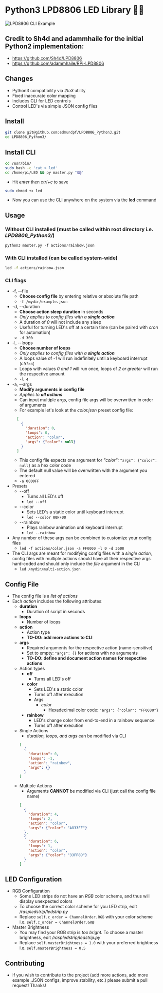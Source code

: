 # Python3 LPD8806 LED Library 🐍💡

![LPD8806 CLI Example](https://i.imgur.com/J6heTvG.png "LPD8806 CLI Example")

## Credit to Sh4d and adammhaile for the initial Python2 implementation: 
* https://github.com/Sh4d/LPD8806
* https://github.com/adammhaile/RPi-LPD8806

## Changes
* Python3 compatibility via _2to3_ utility
* Fixed inaccurate color mapping
* Includes CLI for LED controls
* Control LED's via simple JSON config files

## Install
``` bash
git clone git@github.com:edmundpf/LPD8806_Python3.git
cd LPD8806_Python3/
```

## Install CLI
``` bash
cd /usr/bin/
sudo bash -c 'cat > led'
cd /home/pi/LED && py master.py "$@"
```
* Hit _enter_ then _ctrl+c_ to save
``` bash
sudo chmod +x led
```
* Now you can use the CLI anywhere on the system via the **led** command

## Usage
### Without CLI installed (must be called within root directory i.e. _LPD8806_Python3/_)
``` python
python3 master.py -f actions/rainbow.json
```
### With CLI installed (can be called system-wide)
``` bash
led -f actions/rainbow.json
```
### CLI flags
* -f, --file
  * **Choose config file** by entering relative or absolute file path
  * `-f /mydir/example.json`
* -d, --duration
  * **Choose action sleep duration** in seconds
  * _Only applies to config files with a **single action**_
  * A duration of _0_ will not include any sleep
  * Useful for turning LED's off at a certain time (can be paired with _cron_ for automation)
  * `-d 300`
* -l, --loops
  * **Choose number of loops**
  * _Only applies to config files with a **single action**_
  * A loops value of _-1_ will run indefinitely until a keyboard interrupt (_ctrl+c_)
  * Loops with values _0 and 1_ will run once, loops of _2 or greater_ will run the respective amount
  * `-l 4`
* -a, --args
  * **Modify arguments in config file**
  * _Applies to **all actions**_
  * Can input multiple args, config file args will be overwritten in order of arguments
  * For example let's look at the _color.json_ preset config file:
  ``` JSON
    [
      {
        "duration": 0,
        "loops": 0,
        "action": "color",
        "args": {"color": null}
      }
    ]
  ```
  * This config file expects one argument for _"color":_ `"args": {"color": null}` as a hex color code
  * The default null value will be overwritten with the argument you entered
  * `-a 0000FF`
* Presets
  * --off
    * Turns all LED's off
    * `led --off`
  * --color
    * Sets LED's a static color until keyboard interrupt
    * `led --color 00FF00`
  * --rainbow
    * Plays rainbow animation unti keyboard interrupt
    * `led --rainbow`
* Any number of these args can be combined to customize your config files
  * `led -f actions/color.json -a FF0000 -l 0 -d 3600`
* The CLI args are meant for modifying config files with a _single action_, config files with multiple actions should have all their respective args hard-coded and should only include the _file_ argument in the CLI
  * `led /mydir/multi-action.json`
  
## Config File

* The config file is a _list of actions_
* Each _action_ includes the following attributes:
  * **duration**
    * Duration of script in seconds
  * **loops**
    * Number of loops
  * **action**
    * Action type
    * **TO-DO: add more actions to CLI**
  * **args**
    * Required arguments for the respective action (name-sensitive)
    * Set to empty: `"args": {}` for actions with no arguments
    * **TO-DO: define and document action names for respective actions**
  * Action types
    * **off**
      * Turns all LED's off
    * **color**
      * Sets LED's a static color
      * Turns off after execution
      * Args
        * _color_
          * Hexadecimal color code: `"args": {"color": "FF0000"}`
    * **rainbow**
      * LED's change color from end-to-end in a rainbow sequence
      * Turns off after execution
  * Single Actions
    * _duration, loops, and args_ can be modified via CLI
    ``` JSON
    [
      {
        "duration": 0,
        "loops": -1,
        "action": "rainbow",
        "args": {}
      }
    ]
    ```
  * Multiple Actions
    * Arguments **CANNOT** be modified via CLI (just call the config file name)
    ``` JSON
    [
      {
        "duration": 4,
        "loops": 2,
        "action": "color",
        "args": {"color": "A833FF"}
      },
      {
        "duration": 6,
        "loops": 1,
        "action": "color",
        "args": {"color": "33FF8D"}
      }
    ]
    ```
## LED Configuration
  * RGB Configuration
    * Some LED strips do not have an _RGB_ color scheme, and thus will display unexpected colors
    * To choose the correct color scheme for you LED strip, edit _/raspledstrip/ledstrip.py_
    * Replace `self.c_order = ChannelOrder.RGB` with your color scheme i.e. `self.c_order = ChannelOrder.GRB`
  * Master Brightness
    * You may find your RGB strip is _too bright._ To choose a master brightness, edit _/raspledstrip/ledstrip.py_
    * Replace `self.masterBrightness = 1.0` with your preferred brightness i.e. `self.masterBrightness = 0.5`
## Contributing
  * If you wish to contribute to the project (add more actions, add more example .JSON configs, improve stability, etc.) please submit a pull request! Thanks!
